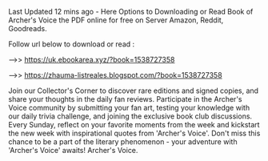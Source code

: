 Last Updated 12 mins ago - Here Options to Downloading or Read Book of Archer's Voice the PDF online for free on Server Amazon, Reddit, Goodreads.
 
Follow url below to download or read :
 
-->> https://uk.ebookarea.xyz/?book=1538727358
 
-->> https://zhauma-listreales.blogspot.com/?book=1538727358
 
Join our Collector's Corner to discover rare editions and signed copies, and share your thoughts in the daily fan reviews.
Participate in the Archer's Voice community by submitting your fan art, testing your knowledge with our daily trivia challenge, and joining the exclusive book club discussions.
Every Sunday, reflect on your favorite moments from the week and kickstart the new week with inspirational quotes from 'Archer's Voice'. Don't miss this chance to be a part of the literary phenomenon - your adventure with 'Archer's Voice' awaits! Archer's Voice.
